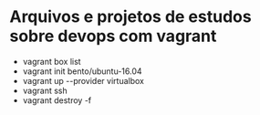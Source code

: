# Arquivos e projetos de estudos sobre devops com vagrant
- vagrant box list
- vagrant init bento/ubuntu-16.04
- vagrant up --provider virtualbox
- vagrant ssh
- vagrant destroy -f
